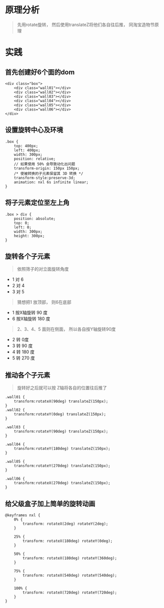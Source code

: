 # 原理分析
> 先用rotate旋转， 然后使用translateZ将他们各自往后推， 同淘宝造物节原理



# 实践

## 首先创建好6个面的dom
```
<div class="box">
    <div class="wall01"></div>
    <div class="wall02"></div>
    <div class="wall03"></div>
    <div class="wall04"></div>
    <div class="wall05"></div>
    <div class="wall06"></div>
</div>
```

## 设置旋转中心及环境

```
.box {
    top: 400px;
    left: 400px;
    width: 300px;
    position: relative;
    // 如果使用 50% 会导致动化出问题
    transform-origin: 150px 150px;  
    /* 使被转换的子元素保留其 3D 转换 */
    transform-style:preserve-3d;
    animation: nxl 6s infinite linear;
}
```
## 将子元素定位至左上角
```
.box > div {
    position: absolute;
    top: 0;
    left: 0;
    width: 300px;
    height: 300px;
}
```

## 旋转各个子元素
> 依照筛子的对立面旋转角度
* 1 对 6
* 2 对 4
* 3 对 5


> 猜想把1 放顶部， 则6在底部

* 1 按X轴旋转 90 度
* 6 按X轴旋转 180 度

> 2、3、4、5 面则在侧面， 所以各自按Y轴旋转90度
* 2 转 0度
* 3 转 90 度
* 4 转 180 度
* 5 转 270 度

## 推动各个子元素
> 旋转好之后就可以按 Z轴将各自的位置往后推了

```
.wall01 {
    transform:rotateX(90deg) translateZ(150px);
}
.wall02 {
    transform:rotateY(0deg) translateZ(150px);
}

.wall03 {
    transform:rotateY(90deg) translateZ(150px);
}

.wall04 {
    transform:rotateY(180deg) translateZ(150px);
}

.wall05 {
    transform:rotateY(270deg) translateZ(150px);
}

.wall06 {
    transform:rotateX(270deg) translateZ(150px);
}

```





## 给父级盒子加上简单的旋转动画
```
@keyframes nxl {
    0% {
        transform: rotateX(2deg) rotateY(2deg);
    }

    25% {
        transform: rotateX(180deg) rotateY(0deg);
    }

    50% {
        transform: rotateX(180deg) rotateY(360deg);
    }

    75% {
        transform: rotateX(540deg) rotateY(540deg);
    }

    100% {
        transform: rotateX(720deg) rotateY(720deg);
    }
}
```








